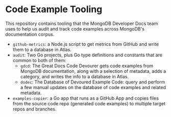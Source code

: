 # Code Example Tooling

This repository contains tooling that the MongoDB Developer Docs team 
uses to help us audit and track code examples across MongoDB's documentation
corpus.

- `github-metrics`: a Node.js script to get metrics from GitHub and write them
  to a database in Atlas.
- `audit`: Two Go projects, plus Go type definitions and constants that are
  common to both of them:
  - `gdcd`: The Great Docs Code Devourer gets code examples from MongoDB
    documentation, along with a selection of metadata, adds a category, and
    writes the info to a database in Atlas.
  - `dodec`: The Database of Devoured Example Code: query and perform a few
    manual updates on the database of code examples and related metadata.
- `examples-copier`: a Go app that runs as a GitHub App and copies files from the 
   source code repo (generated code examples) to multiple target repos and branches.
